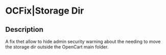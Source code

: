 #   OCFix|Storage Dir

## Description
A fix thet allow to hide admin security warning about the needing to move the storage dir outside the OpenCart main folder.
